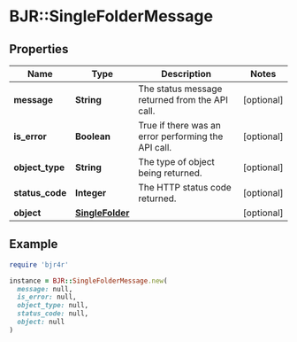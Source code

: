 # BJR::SingleFolderMessage

## Properties

| Name | Type | Description | Notes |
| ---- | ---- | ----------- | ----- |
| **message** | **String** | The status message returned from the API call. | [optional] |
| **is_error** | **Boolean** | True if there was an error performing the API call. | [optional] |
| **object_type** | **String** | The type of object being returned. | [optional] |
| **status_code** | **Integer** | The HTTP status code returned. | [optional] |
| **object** | [**SingleFolder**](SingleFolder.md) |  | [optional] |

## Example

```ruby
require 'bjr4r'

instance = BJR::SingleFolderMessage.new(
  message: null,
  is_error: null,
  object_type: null,
  status_code: null,
  object: null
)
```

